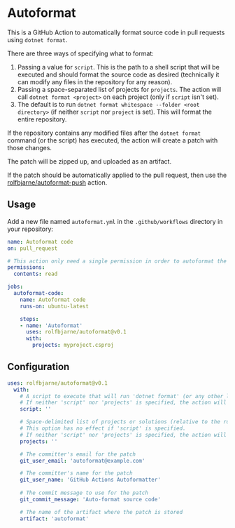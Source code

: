 # Autoformat

This is a GitHub Action to automatically format source code in pull requests using `dotnet format`.

There are three ways of specifying what to format:

1. Passing a value for `script`. This is the path to a shell script that will be executed and should format the source code as desired (technically it can modify any files in the repository for any reason).
2. Passing a space-separated list of projects for `projects`. The action will call `dotnet format <project>` on each project (only if `script` isn't set).
3. The default is to run `dotnet format whitespace --folder <root directory>` (if neither `script` nor `project` is set). This will format the entire repository.

If the repository contains any modified files after the `dotnet format` command
(or the script) has executed, the action will create a patch with those changes.

The patch will be zipped up, and uploaded as an artifact.

If the patch should be automatically applied to the pull request, then use the
[rolfbjarne/autoformat-push](https://github.com/rolfbjarne/autoformat-push)
action.

## Usage

Add a new file named `autoformat.yml` in the `.github/workflows` directory in your repository:

```yaml
name: Autoformat code
on: pull_request

# This action only need a single permission in order to autoformat the code.
permissions:
  contents: read

jobs:
  autoformat-code:
    name: Autoformat code
    runs-on: ubuntu-latest

    steps:
    - name: 'Autoformat'
      uses: rolfbjarne/autoformat@v0.1
      with:
        projects: myproject.csproj
```

## Configuration

```yaml
uses: rolfbjarne/autoformat@v0.1
  with:
    # A script to execute that will run 'dotnet format' (or any other logic that changes any committed files)
    # If neither 'script' nor 'projects' is specified, the action will run 'dotnet format whitespace' on the entire repository.
    script: ''

    # Space-delimited list of projects or solutions (relative to the root of the repository) to format.
    # This option has no effect if 'script' is specified.
    # If neither 'script' nor 'projects' is specified, the action will run 'dotnet format whitespace' on the entire repository.
    projects: ''

    # The committer's email for the patch
    git_user_email: 'autoformat@example.com'

    # The committer's name for the patch
    git_user_name: 'GitHub Actions Autoformatter'
  
    # The commit message to use for the patch
    git_commit_message: 'Auto-format source code'

    # The name of the artifact where the patch is stored
    artifact: 'autoformat'
```
